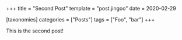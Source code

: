 +++
title = "Second Post"
template = "post.jingoo"
date = 2020-02-29

[taxonomies]
categories = ["Posts"]
tags = ["Foo", "bar"]
+++

This is the second post!
